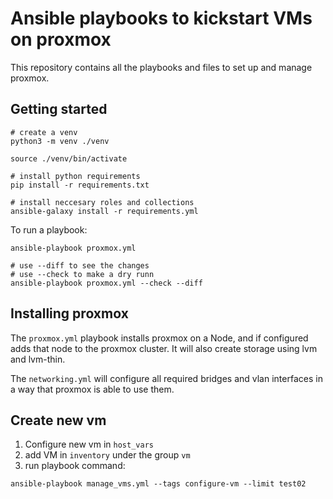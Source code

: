 # Ansible playbooks to kickstart VMs on proxmox

This repository contains all the playbooks and files to set up and manage proxmox.

## Getting started

```
# create a venv
python3 -m venv ./venv

source ./venv/bin/activate

# install python requirements
pip install -r requirements.txt

# install neccesary roles and collections
ansible-galaxy install -r requirements.yml
```

To run a playbook:

```
ansible-playbook proxmox.yml

# use --diff to see the changes
# use --check to make a dry runn
ansible-playbook proxmox.yml --check --diff
```

## Installing proxmox

The `proxmox.yml` playbook installs proxmox on a Node, and if configured adds that node to the proxmox cluster. It will also create storage using lvm and lvm-thin.

The `networking.yml` will configure all required bridges and vlan interfaces in a way that proxmox is able to use them.

## Create new vm

1) Configure new vm in `host_vars`
2) add VM in `inventory` under the group `vm`
3) run playbook command:

```
ansible-playbook manage_vms.yml --tags configure-vm --limit test02
```
